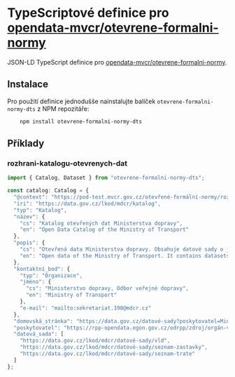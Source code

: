 # TypeScriptové definice pro [opendata-mvcr/otevrene-formalni-normy](https://github.com/opendata-mvcr/otevrene-formalni-normy)

JSON-LD TypeScript definice pro [opendata-mvcr/otevrene-formalni-normy](https://github/opendata-mvcr/otevrene-formalni-normy).

## Instalace

Pro použití definice jednodušše nainstalujte balíček `otevrene-formalni-normy-dts` z NPM repozitáře:

```bash
    npm install otevrene-formalni-normy-dts
```

## Příklady

### rozhrani-katalogu-otevrenych-dat

```ts
import { Catalog, Dataset } from "otevrene-formalni-normy-dts";

const catalog: Catalog = {
  "@context": "https://pod-test.mvcr.gov.cz/otevřené-formální-normy/rozhraní-katalogů-otevřených-dat/draft/kontexty/rozhraní-katalogů-otevřených-dat.jsonld",
  "iri": "https://data.gov.cz/lkod/mdcr/katalog",
  "typ": "Katalog",
  "název": {
    "cs": "Katalog otevřených dat Ministerstva dopravy",
    "en": "Open Data Catalog of the Ministry of Transport"
  },
  "popis": {
    "cs": "Otevřená data Ministerstva dopravy. Obsahuje datové sady o jízdních řádech a liniových vedeních veřejné dopravy.",
    "en": "Open data of the Ministry of Transport. It contains datasets regarding timetables of public transport."
  },
  "kontaktní_bod": {
    "typ": "Organizace",
    "jméno": {
      "cs": "Ministerstvo dopravy, Odbor veřejné dopravy",
      "en": "Ministry of Transport"
    },
    "e-mail": "mailto:sekretariat.190@mdcr.cz"
  },
  "domovská_stránka": "https://data.gov.cz/datové-sady?poskytovatel=Ministerstvo%20dopravy",
  "poskytovatel": "https://rpp-opendata.egon.gov.cz/odrpp/zdroj/orgán-veřejné-moci/66003008",
  "datová_sada": [
    "https://data.gov.cz/lkod/mdcr/datové-sady/vld",
    "https://data.gov.cz/lkod/mdcr/datové-sady/seznam-zastavky",
    "https://data.gov.cz/lkod/mdcr/datové-sady/seznam-trate"
  ]
};
```